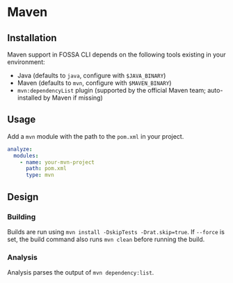 # Maven

## Installation

Maven support in FOSSA CLI depends on the following tools existing in your environment:

- Java (defaults to `java`, configure with `$JAVA_BINARY`)
- Maven (defaults to `mvn`, configure with `$MAVEN_BINARY`)
- `mvn:dependencyList` plugin (supported by the official Maven team; auto-installed by Maven if missing)

## Usage

Add a `mvn` module with the path to the `pom.xml` in your project.

```yaml
analyze:
  modules:
    - name: your-mvn-project
      path: pom.xml
      type: mvn
```

## Design
### Building

Builds are run using `mvn install -DskipTests -Drat.skip=true`. If `--force` is set, the build command also runs `mvn clean` before running the build.

### Analysis

Analysis parses the output of `mvn dependency:list`.
